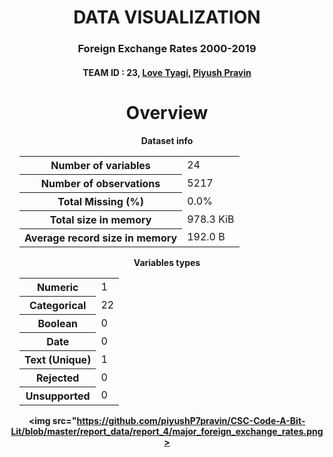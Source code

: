 <center><h1>DATA VISUALIZATION</h1></center>
<center><h3>Foreign Exchange Rates 2000-2019</h3></center>
<center><h4>TEAM ID : 23, <a href="https://github.com/lovetyagi-17">Love Tyagi</a>, <a href="https://github.com/piyushP7pravin"> Piyush Pravin</a>

<div class="container pandas-profiling">
    <div class="row headerrow highlight">
        <h1>Overview</h1>
    </div>
    <div class="row variablerow">
    <div class="col-md-6 namecol">
        <p class="h4">Dataset info</p>
        <table class="stats" style="margin-left: 1em;">
            <tbody>
            <tr>
                <th>Number of variables</th>
                <td>24 </td>
            </tr>
            <tr>
                <th>Number of observations</th>
                <td>5217 </td>
            </tr>
            <tr>
                <th>Total Missing (%)</th>
                <td>0.0% </td>
            </tr>
            <tr>
                <th>Total size in memory</th>
                <td>978.3 KiB </td>
            </tr>
            <tr>
                <th>Average record size in memory</th>
                <td>192.0 B </td>
            </tr>
            </tbody>
        </table>
    </div>
    <div class="col-md-6 namecol">
        <p class="h4">Variables types</p>
        <table class="stats" style="margin-left: 1em;">
            <tbody>
            <tr>
                <th>Numeric</th>
                <td>1 </td>
            </tr>
            <tr>
                <th>Categorical</th>
                <td>22 </td>
            </tr>
            <tr>
                <th>Boolean</th>
                <td>0 </td>
            </tr>
            <tr>
                <th>Date</th>
                <td>0 </td>
            </tr>
            <tr>
                <th>Text (Unique)</th>
                <td>1 </td>
            </tr>
            <tr>
                <th>Rejected</th>
                <td>0 </td>
            </tr>
            <tr>
                <th>Unsupported</th>
                <td>0 </td>
            </tr>
            </tbody>
        </table>
    </div>

<img src="https://github.com/piyushP7pravin/CSC-Code-A-Bit-Lit/blob/master/report_data/report_4/major_foreign_exchange_rates.png>
